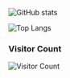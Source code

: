 ![GitHub stats](https://github-readme-stats.vercel.app/api?username=unknown&show_icons=true&theme=tokyonight)

![Top Langs](https://github-readme-stats.vercel.app/api/top-langs/?username=unknown&layout=compact&theme=tokyonight)

### Visitor Count
![Visitor Count](https://profile-counter.glitch.me/unknown/count.svg)
